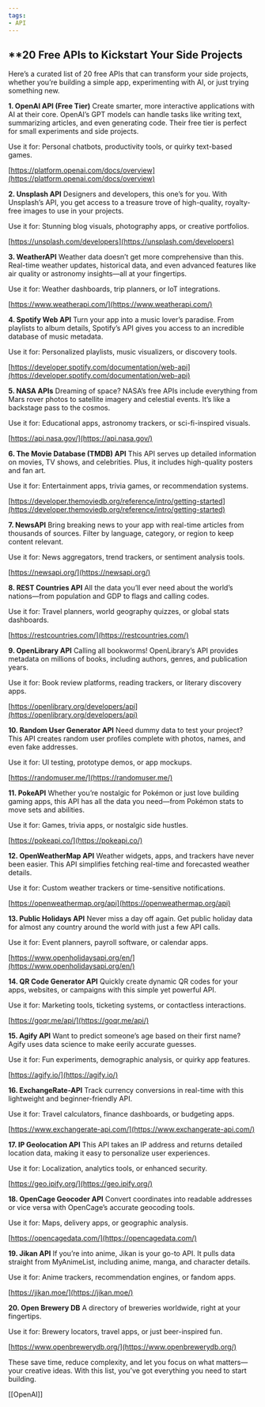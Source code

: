 ```yaml
---
tags:
- API
---
```


## **20 Free APIs to Kickstart Your Side Projects

Here’s a curated list of 20 free APIs that can transform your side projects, whether you’re building a simple app, experimenting with AI, or just trying something new.

**1\. OpenAI API (Free Tier)**
Create smarter, more interactive applications with AI at their core. OpenAI’s GPT models can handle tasks like writing text, summarizing articles, and even generating code. Their free tier is perfect for small experiments and side projects.

Use it for: Personal chatbots, productivity tools, or quirky text-based games.

[https://platform.openai.com/docs/overview](https://platform.openai.com/docs/overview)

**2\. Unsplash API**
Designers and developers, this one’s for you. With Unsplash’s API, you get access to a treasure trove of high-quality, royalty-free images to use in your projects.

Use it for: Stunning blog visuals, photography apps, or creative portfolios.

[https://unsplash.com/developers](https://unsplash.com/developers)

**3\. WeatherAPI**
Weather data doesn’t get more comprehensive than this. Real-time weather updates, historical data, and even advanced features like air quality or astronomy insights—all at your fingertips.

Use it for: Weather dashboards, trip planners, or IoT integrations.

[https://www.weatherapi.com/](https://www.weatherapi.com/)

**4\. Spotify Web API**
Turn your app into a music lover’s paradise. From playlists to album details, Spotify’s API gives you access to an incredible database of music metadata.

Use it for: Personalized playlists, music visualizers, or discovery tools.

[https://developer.spotify.com/documentation/web-api](https://developer.spotify.com/documentation/web-api)

**5\. NASA APIs**
Dreaming of space? NASA’s free APIs include everything from Mars rover photos to satellite imagery and celestial events. It’s like a backstage pass to the cosmos.

Use it for: Educational apps, astronomy trackers, or sci-fi-inspired visuals.

[https://api.nasa.gov/](https://api.nasa.gov/)

**6\. The Movie Database (TMDB) API**
This API serves up detailed information on movies, TV shows, and celebrities. Plus, it includes high-quality posters and fan art.

Use it for: Entertainment apps, trivia games, or recommendation systems.

[https://developer.themoviedb.org/reference/intro/getting-started](https://developer.themoviedb.org/reference/intro/getting-started)

**7\. NewsAPI**
Bring breaking news to your app with real-time articles from thousands of sources. Filter by language, category, or region to keep content relevant.

Use it for: News aggregators, trend trackers, or sentiment analysis tools.

[https://newsapi.org/](https://newsapi.org/)

**8\. REST Countries API**
All the data you’ll ever need about the world’s nations—from population and GDP to flags and calling codes.

Use it for: Travel planners, world geography quizzes, or global stats dashboards.

[https://restcountries.com/](https://restcountries.com/)

**9\. OpenLibrary API**
Calling all bookworms! OpenLibrary’s API provides metadata on millions of books, including authors, genres, and publication years.

Use it for: Book review platforms, reading trackers, or literary discovery apps.

[https://openlibrary.org/developers/api](https://openlibrary.org/developers/api)

**10\. Random User Generator API**
Need dummy data to test your project? This API creates random user profiles complete with photos, names, and even fake addresses.

Use it for: UI testing, prototype demos, or app mockups.

[https://randomuser.me/](https://randomuser.me/)

**11\. PokeAPI**
Whether you’re nostalgic for Pokémon or just love building gaming apps, this API has all the data you need—from Pokémon stats to move sets and abilities.

Use it for: Games, trivia apps, or nostalgic side hustles.

[https://pokeapi.co/](https://pokeapi.co/)

**12\. OpenWeatherMap API**
Weather widgets, apps, and trackers have never been easier. This API simplifies fetching real-time and forecasted weather details.

Use it for: Custom weather trackers or time-sensitive notifications.

[https://openweathermap.org/api](https://openweathermap.org/api)

**13\. Public Holidays API**
Never miss a day off again. Get public holiday data for almost any country around the world with just a few API calls.

Use it for: Event planners, payroll software, or calendar apps.

[https://www.openholidaysapi.org/en/](https://www.openholidaysapi.org/en/)

**14\. QR Code Generator API**
Quickly create dynamic QR codes for your apps, websites, or campaigns with this simple yet powerful API.

Use it for: Marketing tools, ticketing systems, or contactless interactions.

[https://goqr.me/api/](https://goqr.me/api/)

**15\. Agify API**
Want to predict someone’s age based on their first name? Agify uses data science to make eerily accurate guesses.

Use it for: Fun experiments, demographic analysis, or quirky app features.

[https://agify.io/](https://agify.io/)

**16\. ExchangeRate-API**
Track currency conversions in real-time with this lightweight and beginner-friendly API.

Use it for: Travel calculators, finance dashboards, or budgeting apps.

[https://www.exchangerate-api.com/](https://www.exchangerate-api.com/)

**17\. IP Geolocation API**
This API takes an IP address and returns detailed location data, making it easy to personalize user experiences.

Use it for: Localization, analytics tools, or enhanced security.

[https://geo.ipify.org/](https://geo.ipify.org/)

**18\. OpenCage Geocoder API**
Convert coordinates into readable addresses or vice versa with OpenCage’s accurate geocoding tools.

Use it for: Maps, delivery apps, or geographic analysis.

[https://opencagedata.com/](https://opencagedata.com/)

**19\. Jikan API**
If you’re into anime, Jikan is your go-to API. It pulls data straight from MyAnimeList, including anime, manga, and character details.

Use it for: Anime trackers, recommendation engines, or fandom apps.

[https://jikan.moe/](https://jikan.moe/)

**20\. Open Brewery DB**
A directory of breweries worldwide, right at your fingertips.

Use it for: Brewery locators, travel apps, or just beer-inspired fun.

[https://www.openbrewerydb.org/](https://www.openbrewerydb.org/)

These save time, reduce complexity, and let you focus on what matters—your creative ideas. With this list, you’ve got everything you need to start building.

   [[OpenAI]]